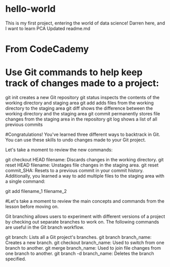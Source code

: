 # hello-world
This is my first project, entering the world of data science!
Darren here, and I want to learn PCA 
Updated readme.md

# From CodeCademy 
# Use Git commands to help keep track of changes made to a project:
git init creates a new Git repository
git status inspects the contents of the working directory and staging area
git add adds files from the working directory to the staging area
git diff shows the difference between the working directory and the staging area
git commit permanently stores file changes from the staging area in the repository
git log shows a list of all previous commits


#Congratulations! You've learned three different ways to backtrack in Git. You can use these skills to undo changes made to your Git project.

Let's take a moment to review the new commands:

git checkout HEAD filename: Discards changes in the working directory.
git reset HEAD filename: Unstages file changes in the staging area.
git reset commit_SHA: Resets to a previous commit in your commit history.
Additionally, you learned a way to add multiple files to the staging area with a single command:

git add filename_1 filename_2



#Let's take a moment to review the main concepts and commands from the lesson before moving on.

Git branching allows users to experiment with different versions of a project by checking out separate branches to work on.
The following commands are useful in the Git branch workflow.

git branch: Lists all a Git project's branches.
git branch branch_name: Creates a new branch.
git checkout branch_name: Used to switch from one branch to another.
git merge branch_name: Used to join file changes from one branch to another.
git branch -d branch_name: Deletes the branch specified.
